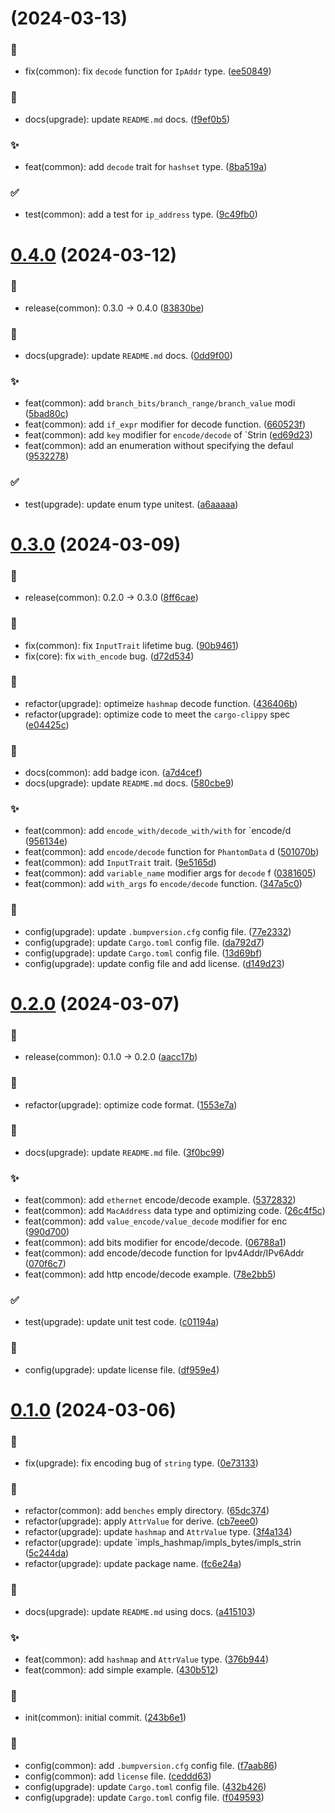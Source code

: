 # [](https://gitee.com/JanKinCai/jppe-rs/compare/v0.4.0...v) (2024-03-13)


### :bug:

* fix(common): fix `decode` function for `IpAddr` type. ([ee50849](https://gitee.com/JanKinCai/jppe-rs/commits/ee508495c0ecf98c2e806f937d648f3437eb1191))

### :memo:

* docs(upgrade): update `README.md` docs. ([f9ef0b5](https://gitee.com/JanKinCai/jppe-rs/commits/f9ef0b5e79dce5667a20682b8dff2613260a0500))

### :sparkles:

* feat(common): add `decode` trait for `hashset` type. ([8ba519a](https://gitee.com/JanKinCai/jppe-rs/commits/8ba519a2deeb3000eb7296b000a356da5a3c7af4))

### :white_check_mark:

* test(common): add a test for `ip_address` type. ([9c49fb0](https://gitee.com/JanKinCai/jppe-rs/commits/9c49fb0dd3ce2611c9ec01145810f8133cb988f8))



# [0.4.0](https://gitee.com/JanKinCai/jppe-rs/compare/v0.3.0...v0.4.0) (2024-03-12)


### :bookmark:

* release(common): 0.3.0 → 0.4.0 ([83830be](https://gitee.com/JanKinCai/jppe-rs/commits/83830be016c1e47c81dfe02802662f41283ec253))

### :memo:

* docs(upgrade): update `README.md` docs. ([0dd9f00](https://gitee.com/JanKinCai/jppe-rs/commits/0dd9f007a836bb73c2f181399a09d726e041d8b0))

### :sparkles:

* feat(common): add `branch_bits/branch_range/branch_value` modi ([5bad80c](https://gitee.com/JanKinCai/jppe-rs/commits/5bad80c5229ad68fddc299fa4e85ab8b8651c33c))
* feat(common): add `if_expr` modifier for decode function. ([660523f](https://gitee.com/JanKinCai/jppe-rs/commits/660523f0d3e223593f818c49f845b9b6e0d4eec2))
* feat(common): add `key` modifier for `encode/decode` of `Strin ([ed69d23](https://gitee.com/JanKinCai/jppe-rs/commits/ed69d2385199f5f848b91423266f264bd1337264))
* feat(common): add an enumeration without specifying the defaul ([9532278](https://gitee.com/JanKinCai/jppe-rs/commits/953227859d7d3fae7a5e49e891bfc4fc60ad5944))

### :white_check_mark:

* test(upgrade): update enum type unitest. ([a6aaaaa](https://gitee.com/JanKinCai/jppe-rs/commits/a6aaaaae903f3d29b38c81702f83fdc8327a5847))



# [0.3.0](https://gitee.com/JanKinCai/jppe-rs/compare/v0.2.0...v0.3.0) (2024-03-09)


### :bookmark:

* release(common): 0.2.0 → 0.3.0 ([8ff6cae](https://gitee.com/JanKinCai/jppe-rs/commits/8ff6caeb7413972061ebe3ceb2b2032b315821cb))

### :bug:

* fix(common): fix `InputTrait` lifetime bug. ([90b9461](https://gitee.com/JanKinCai/jppe-rs/commits/90b94616fe3dd6724a9e566d6a5db02bc4b15768))
* fix(core): fix `with_encode` bug. ([d72d534](https://gitee.com/JanKinCai/jppe-rs/commits/d72d534d7a51a4af7bd0add5436670a4dea5eff7))

### :hammer:

* refactor(upgrade): optimeize `hashmap` decode function. ([436406b](https://gitee.com/JanKinCai/jppe-rs/commits/436406b5c05bf6591e725893ba91a46e0357f9f3))
* refactor(upgrade): optimize code to meet the `cargo-clippy` spec ([e04425c](https://gitee.com/JanKinCai/jppe-rs/commits/e04425c9deb15d22ae6bf53460a6fc8c847a753a))

### :memo:

* docs(common): add badge icon. ([a7d4cef](https://gitee.com/JanKinCai/jppe-rs/commits/a7d4cefd37816a2133e91f6e194039e260f49a04))
* docs(upgrade): update `README.md` docs. ([580cbe9](https://gitee.com/JanKinCai/jppe-rs/commits/580cbe99470c8bfdb808fbc94f86eb8a59db35bf))

### :sparkles:

* feat(common): add `encode_with/decode_with/with` for `encode/d ([956134e](https://gitee.com/JanKinCai/jppe-rs/commits/956134e4bc501b3c2f65e718cc8d6159af10576a))
* feat(common): add `encode/decode` function for `PhantomData` d ([501070b](https://gitee.com/JanKinCai/jppe-rs/commits/501070bfbf7a7afd0d8ce56df4d95106755fc908))
* feat(common): add `InputTrait` trait. ([9e5165d](https://gitee.com/JanKinCai/jppe-rs/commits/9e5165d6c986a473d64865e2a6d419afc4aaa007))
* feat(common): add `variable_name` modifier args for `decode` f ([0381605](https://gitee.com/JanKinCai/jppe-rs/commits/038160595ed826f86eb047d3344f5769856fa69a))
* feat(common): add `with_args` fo `encode/decode` function. ([347a5c0](https://gitee.com/JanKinCai/jppe-rs/commits/347a5c0430b03c1ab6436a37f0b002f1c37b002b))

### :wrench:

* config(upgrade): update `.bumpversion.cfg` config file. ([77e2332](https://gitee.com/JanKinCai/jppe-rs/commits/77e233236e9ad8c75df55bbb0ba07d803ddb9f50))
* config(upgrade): update `Cargo.toml` config file. ([da792d7](https://gitee.com/JanKinCai/jppe-rs/commits/da792d7a4581ce0d20507a3500bba1fb6117805c))
* config(upgrade): update `Cargo.toml` config file. ([13d69bf](https://gitee.com/JanKinCai/jppe-rs/commits/13d69bff7204324461c44b18de7eb744988d07bd))
* config(upgrade): update config file and add license. ([d149d23](https://gitee.com/JanKinCai/jppe-rs/commits/d149d238d6a00bfb5a074cb7492e507b1d6e6f30))



# [0.2.0](https://gitee.com/JanKinCai/jppe-rs/compare/v0.1.0...v0.2.0) (2024-03-07)


### :bookmark:

* release(common): 0.1.0 → 0.2.0 ([aacc17b](https://gitee.com/JanKinCai/jppe-rs/commits/aacc17bfef8f076e71a85b3ae812554a7da70bba))

### :hammer:

* refactor(upgrade): optimize code format. ([1553e7a](https://gitee.com/JanKinCai/jppe-rs/commits/1553e7aae4c7d5022e980ab9761be6b1bb552fc1))

### :memo:

* docs(upgrade): update `README.md` file. ([3f0bc99](https://gitee.com/JanKinCai/jppe-rs/commits/3f0bc99e7c680d1ebfeb61d6aa4f8cd42d1f98ea))

### :sparkles:

* feat(common): add `ethernet` encode/decode example. ([5372832](https://gitee.com/JanKinCai/jppe-rs/commits/537283217101be3dc3d285c8109a9448e3739237))
* feat(common): add `MacAddress` data type and optimizing code. ([26c4f5c](https://gitee.com/JanKinCai/jppe-rs/commits/26c4f5c94857ae769d64c6edce7e0abcc6fbc3cf))
* feat(common): add `value_encode/value_decode` modifier for enc ([990d700](https://gitee.com/JanKinCai/jppe-rs/commits/990d700dff53d9d9365f351e212da2ac08961b68))
* feat(common): add bits modifier for encode/decode. ([06788a1](https://gitee.com/JanKinCai/jppe-rs/commits/06788a1fedecd4adeacbbc62723d6055ab706453))
* feat(common): add encode/decode function for Ipv4Addr/IPv6Addr ([070f6c7](https://gitee.com/JanKinCai/jppe-rs/commits/070f6c7e9799679767b7990edcf6398c37f013b4))
* feat(common): add http encode/decode example. ([78e2bb5](https://gitee.com/JanKinCai/jppe-rs/commits/78e2bb58b094914994e7ec2d4bb7f5a5767c875b))

### :white_check_mark:

* test(upgrade): update unit test code. ([c01194a](https://gitee.com/JanKinCai/jppe-rs/commits/c01194ab53c3143cdb1ac1741f5aac288e701b8f))

### :wrench:

* config(upgrade): update license file. ([df959e4](https://gitee.com/JanKinCai/jppe-rs/commits/df959e43091c5b4d25184c30e323f60aba546649))



# [0.1.0](https://gitee.com/JanKinCai/jppe-rs/compare/243b6e10a327d9c909355a1712adb393600c4079...v0.1.0) (2024-03-06)


### :bug:

* fix(upgrade): fix encoding bug of `string` type. ([0e73133](https://gitee.com/JanKinCai/jppe-rs/commits/0e73133f86f768fabd71cc7df74898c8b795d44a))

### :hammer:

* refactor(common): add `benches` emply directory. ([65dc374](https://gitee.com/JanKinCai/jppe-rs/commits/65dc3741b3a4d1ab35f11ef593eeb316c2c64418))
* refactor(upgrade): apply `AttrValue` for derive. ([cb7eee0](https://gitee.com/JanKinCai/jppe-rs/commits/cb7eee082b22c56ca0b6ca7bc1da456acab55d2e))
* refactor(upgrade): update  `hashmap` and `AttrValue` type. ([3f4a134](https://gitee.com/JanKinCai/jppe-rs/commits/3f4a134f93916237aaa4cef18b04d1f3a19b99f1))
* refactor(upgrade): update `impls_hashmap/impls_bytes/impls_strin ([5c244da](https://gitee.com/JanKinCai/jppe-rs/commits/5c244dae7556819810b785f932f095bda115dd9a))
* refactor(upgrade): update package name. ([fc6e24a](https://gitee.com/JanKinCai/jppe-rs/commits/fc6e24a99df10881e889fb24010f67d5f546747d))

### :memo:

* docs(upgrade): update `README.md` using docs. ([a415103](https://gitee.com/JanKinCai/jppe-rs/commits/a415103692642ccada0d1281fa2949cb9cb9acbf))

### :sparkles:

* feat(common): add `hashmap` and `AttrValue` type. ([376b944](https://gitee.com/JanKinCai/jppe-rs/commits/376b944914011dca1b6329de5546ec9f73b6766f))
* feat(common): add simple example. ([430b512](https://gitee.com/JanKinCai/jppe-rs/commits/430b51260962ae3d6e8527fd2aa9f99b098a8158))

### :tada:

* init(common): initial commit. ([243b6e1](https://gitee.com/JanKinCai/jppe-rs/commits/243b6e10a327d9c909355a1712adb393600c4079))

### :wrench:

* config(common): add `.bumpversion.cfg` config file. ([f7aab86](https://gitee.com/JanKinCai/jppe-rs/commits/f7aab86a514bf6a7fe230b75e938491482955eea))
* config(common): add `license` file. ([ceddd63](https://gitee.com/JanKinCai/jppe-rs/commits/ceddd6375f1b5e9a402e0743bf4d247f0c3b4cab))
* config(upgrade): update `Cargo.toml` config file. ([432b426](https://gitee.com/JanKinCai/jppe-rs/commits/432b426cb1a815a608cd1149461ea082e13fe50b))
* config(upgrade): update `Cargo.toml` config file. ([f049593](https://gitee.com/JanKinCai/jppe-rs/commits/f0495937c43bbe7a96c62ddfcfcf9f037bc2c8ed))



